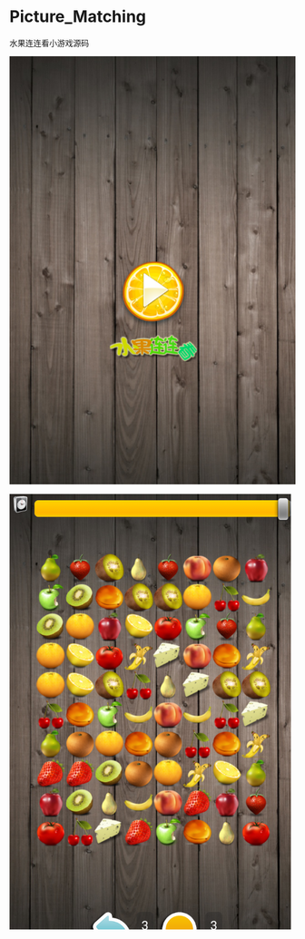 # Picture_Matching

水果连连看小游戏源码

![image](https://github.com/wuwGitHub/Picture_Matching/blob/master/a.png)


![image](https://github.com/wuwGitHub/Picture_Matching/blob/master/b.png)

